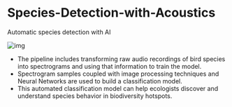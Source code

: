 # Species-Detection-with-Acoustics
Automatic species detection with AI

![img](https://user-images.githubusercontent.com/41253150/120697223-b0fed400-c46a-11eb-851e-0309deb55c1f.png)


* The pipeline includes transforming raw audio recordings of bird species into spectrograms and using that information to train the model.
* Spectrogram samples coupled with image processing techniques and Neural Networks are used to build a classification model.  
* This automated classification model can help ecologists discover and understand species behavior in biodiversity hotspots.


